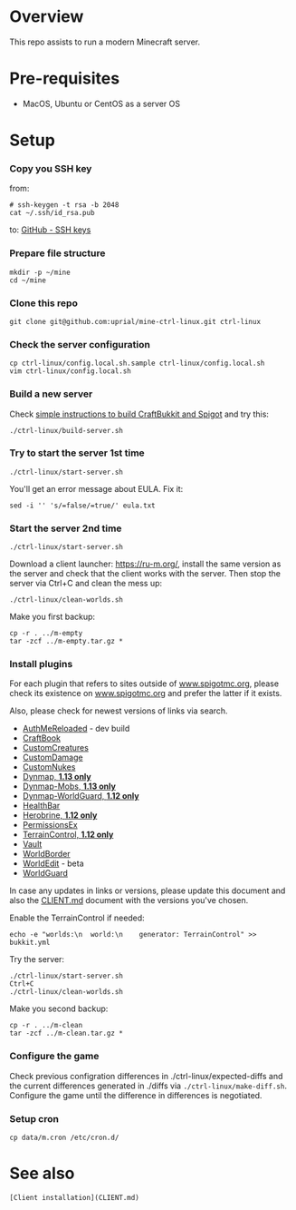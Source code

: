 # Overview

This repo assists to run a modern Minecraft server.

# Pre-requisites

* MacOS, Ubuntu or CentOS as a server OS

# Setup

### Copy you SSH key

from:

    # ssh-keygen -t rsa -b 2048
    cat ~/.ssh/id_rsa.pub

to: [GitHub - SSH keys](https://github.com/settings/ssh)

### Prepare file structure

    mkdir -p ~/mine
    cd ~/mine

### Clone this repo

    git clone git@github.com:uprial/mine-ctrl-linux.git ctrl-linux

### Check the server configuration

    cp ctrl-linux/config.local.sh.sample ctrl-linux/config.local.sh
    vim ctrl-linux/config.local.sh

### Build a new server

Check [simple instructions to build CraftBukkit and Spigot](https://www.spigotmc.org/wiki/buildtools/) and try this:

    ./ctrl-linux/build-server.sh

### Try to start the server 1st time

    ./ctrl-linux/start-server.sh

You'll get an error message about EULA. Fix it:

    sed -i '' 's/=false/=true/' eula.txt

### Start the server 2nd time

    ./ctrl-linux/start-server.sh

Download a client launcher: https://ru-m.org/, install the same version as the server and check that the client works with the server. Then stop the server via Ctrl+C and clean the mess up:

    ./ctrl-linux/clean-worlds.sh

Make you first backup:

    cp -r . ../m-empty
    tar -zcf ../m-empty.tar.gz *

### Install plugins

For each plugin that refers to sites outside of www.spigotmc.org, please check its existence on www.spigotmc.org and prefer the latter if it exists.

Also, please check for newest versions of links via search.

* [AuthMeReloaded](https://ci.codemc.org/job/AuthMe/job/AuthMeReloaded/) - dev build
* [CraftBook](https://www.spigotmc.org/resources/craftbook.2083/)
* [CustomCreatures](https://dev.bukkit.org/projects/customcreatures)
* [CustomDamage](https://dev.bukkit.org/projects/customdamage)
* [CustomNukes](https://dev.bukkit.org/projects/customnukes)
* [Dynmap, **1.13 only**](https://www.spigotmc.org/resources/dynmap.274/)
* [Dynmap-Mobs, **1.13 only**](https://dev.bukkit.org/projects/dynmap-mobs)
* [Dynmap-WorldGuard, **1.12 only**](https://dev.bukkit.org/projects/dynmap-worldguard)
* [HealthBar](https://www.spigotmc.org/resources/healthbar.57695/)
* [Herobrine, **1.12 only**](https://www.spigotmc.org/resources/herobrine.50393/)
* [PermissionsEx](https://dev.bukkit.org/projects/permissionsex)
* [TerrainControl, **1.12 only**](http://tardisjenkins.duckdns.org:8080/job/TerrainControl/)
* [Vault](https://www.spigotmc.org/resources/vault.34315/)
* [WorldBorder](https://www.spigotmc.org/resources/worldborder.60905/)
* [WorldEdit](https://dev.bukkit.org/projects/worldedit) - beta
* [WorldGuard](https://dev.bukkit.org/projects/worldguard)

In case any updates in links or versions, please update this document and also the [CLIENT.md](CLIENT.md) document with the versions you've chosen.

Enable the TerrainControl if needed:

    echo -e "worlds:\n  world:\n    generator: TerrainControl" >> bukkit.yml

Try the server:

    ./ctrl-linux/start-server.sh
    Ctrl+C
    ./ctrl-linux/clean-worlds.sh

Make you second backup:

    cp -r . ../m-clean
    tar -zcf ../m-clean.tar.gz *

### Configure the game

Check previous configration differences in ./ctrl-linux/expected-diffs and the current differences generated in ./diffs via `./ctrl-linux/make-diff.sh`. Configure the game until the difference in differences is negotiated.

### Setup cron

    cp data/m.cron /etc/cron.d/

# See also

	[Client installation](CLIENT.md)
